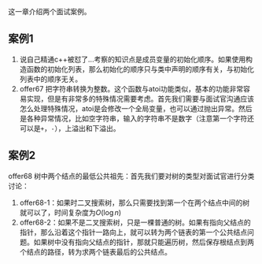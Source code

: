 这一章介绍两个面试案例。

## 案例1
1. 说自己精通c++被怼了...考察的知识点是成员变量的初始化顺序。如果使用构造函数的初始化列表，那么初始化的顺序只与类中声明的顺序有关，与初始化列表中的顺序无关。
2. offer67 把字符串转换为整数。这个函数与atoi功能类似，基本的功能非常容易实现，但是有非常多的特殊情况需要考虑。首先我们需要与面试官沟通应该怎么处理特殊情况，atoi是会修改一个全局变量，也可以通过抛出异常。然后是各种异常情况，比如空字符串，输入的字符串不是数字（注意第一个字符还可以是`+`，`-`），上溢出和下溢出。

## 案例2
offer68 树中两个结点的最低公共祖先：首先我们要对树的类型对面试官进行分类讨论：
1. offer68-1：如果时二叉搜索树，那么只需要找到第一个在两个结点中间的树就可以了，时间复杂度为$O(\log n)$
2. offer68-2：如果不是二叉搜索树，只是一棵普通的树。如果有指向父结点的指针，那么沿着这个指针一路向上，就可以转为两个链表的第一个公共结点问题。如果树中没有指向父结点的指针，那就只能遍历树，然后保存根结点到两个结点的路径，转为求两个链表最后的公共结点。